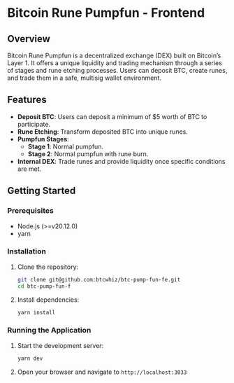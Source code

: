 # Bitcoin Rune Pumpfun - Frontend

## Overview

Bitcoin Rune Pumpfun is a decentralized exchange (DEX) built on Bitcoin’s Layer 1. It offers a unique liquidity and trading mechanism through a series of stages and rune etching processes. Users can deposit BTC, create runes, and trade them in a safe, multisig wallet environment.

## Features

- **Deposit BTC**: Users can deposit a minimum of $5 worth of BTC to participate.
- **Rune Etching**: Transform deposited BTC into unique runes.
- **Pumpfun Stages**:
  - **Stage 1**: Normal pumpfun.
  - **Stage 2**: Normal pumpfun with rune burn.
- **Internal DEX**: Trade runes and provide liquidity once specific conditions are met.

## Getting Started

### Prerequisites

- Node.js (>=v20.12.0)
- yarn

### Installation

1. Clone the repository:
   ```bash
   git clone git@github.com:btcwhiz/btc-pump-fun-fe.git
   cd btc-pump-fun-f
   ```

2. Install dependencies:

   ```bash
   yarn install
   ```

### Running the Application

1. Start the development server:

   ```bash
   yarn dev
   ```

2. Open your browser and navigate to `http://localhost:3033`

